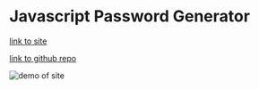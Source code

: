 # Javascript Password Generator

[link to site](https://tbreazier.github.io/password-gen/)

[link to github repo](https://github.com/tbreazier/password-gen)

![demo of site](./assets/pwd-generator-demo.gif)
